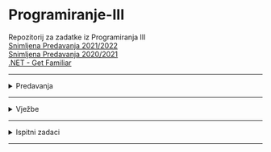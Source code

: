 # Programiranje-III
Repozitorij za zadatke iz Programiranja III
<br>
[Snimljena Predavanja 2021/2022](https://www.youtube.com/watch?v=HbkETQVcAEc&list=PL2dH2rssdMKqx2H9UBei4z6o89KFtl8OL)
<br>
[Snimljena Predavanja 2020/2021](https://www.youtube.com/watch?v=tnpxdGQKKF0&list=PLJCjqoTZy0H-ELJL4GxKjSKCy8cp2xNNh)
<br>
[.NET - Get Familiar
](https://github.com/saranur/Programiranje-III/blob/main/Predavanja/Teoretski%20dio.md)


 <hr>



<details>
  <summary>Predavanja</summary>
<br>
<ul>
<li> <a href="https://github.com/saranur/Programiranje-III/tree/main/Predavanja/Predavanje%201/DLWMS"> Predavanja (cijeli projekat) </a></li>
 <li>  <a href="">Predavanje 1</a>  (05.10.2021) <a href="https://github.com/saranur/Programiranje-III/blob/main/Teoretski%20dio/Predavanje%201%20-%20Obja%C5%A1njenje.md"> Teorija P1</a></li>
<li><a href="">Predavanje 2 </a>(12.10.2021)<a href="https://github.com/saranur/Programiranje-III/blob/main/Teoretski%20dio/Predavanje%202%20-%20Obja%C5%A1njenje.md"> Teorija P2</a></li>
<li><a href=""> Predavanje 3</a> (19.10.2021)<a href="https://github.com/saranur/Programiranje-III/blob/main/Teoretski%20dio/Predavanje%203%20-%20Obja%C5%A1njenje.md"> Teorija P3</a></li>
<li><a href="">Predavanje 4</a> (26.10.2021)<a href=""> Teorija P4</a></li>
<li><a href="">Predavanje 5</a> (02.11.2021)<a href=""> Teorija P4</a></li>
  <a href=""></a>
  </ul>
</details>
<hr>



<details>
  <summary>Vježbe</summary>
<br>
<ul>

<li><a href="">Vježba 1</a> (14.10.2021)</li>
<li><a href="">Vježba 2</a> (21.10.2021)</li>
<li><a href="">Vježba 3</a> (28.10.2021)</li>
  </ul>
</details>
<hr>

<details>
  <summary>Ispitni zadaci</summary>
<br>
<ul>

<li><a href="">Ispit</a></li>
  </ul>
</details>
<hr>


